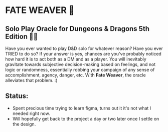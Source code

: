 # FATE WEAVER 🎲
## Solo Play Oracle for Dungeons & Dragons 5th Edition 🧙‍♂️
Have you ever wanted to play D&D solo for whatever reason?
Have you ever TRIED to do so? If your answer is yes, chances are you've probably noticed how hard it is to act both as a DM and as a player.
You will inevitably gravitate towards subjective decision-making based on feelings, and not logic or randomness, essentially robbing your campaign of any sense of accomplishment, agency, danger, etc. With **Fate Weaver**, the oracle alleviates that problem. :)

## Status:
- Spent precious time trying to learn figma, turns out it it's not what I needed right now.
- Will hopefully get back to the project a day or two later once I settle on the design.
